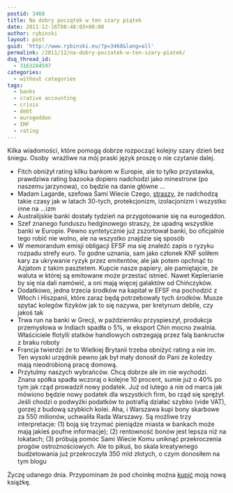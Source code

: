 ```yaml
---
postid: 3468
title: Na dobry początek w ten szary piątek
date: 2011-12-16T08:48:03+00:00
author: rybinski
layout: post
guid: 'http://www.rybinski.eu/?p=3468&lang=all'
permalink: /2011/12/na-dobry-poczatek-w-ten-szary-piatek/
dsq_thread_id:
  - 3163284597
categories:
  - without categories
tags:
  - banks
  - crative accounting
  - crisis
  - debt
  - eurogeddon
  - IMF
  - rating
---
```

Kilka wiadomości, które pomogą dobrze rozpocząć kolejny szary dzień bez śniegu. Osoby  wrażliwe na mój praski język proszę o nie czytanie dalej.

  * Fitch obniżył rating kilku bankom w Europie, ale to tylko przystawka, prawdziwa rating bazooka dopiero nadchodzi jako minestrone (po naszemu jarzynowa), co będzie na danie główne …
  * Madam Lagarde, szefowa Sami Wiecie Czego, [straszy](http://www.ft.com/intl/cms/s/0/169f1364-2746-11e1-864f-00144feabdc0.html), że nadchodzą takie czasy jak w latach 30-tych, protekcjonizm, izolacjonizm i wszystko inne na …izm
  * Australijskie banki dostały tydzień na przygotowanie się na eurogeddon.
  * Szef znanego funduszu hedginowego straszy, że upadną wszystkie banki w Europie. Pewno syntetycznie już zszortował banki, bo oficjalnie tego robić nie wolno, ale na wszystko znajdzie się sposób
  * W memorandum emisji obligacji EFSF ma się znaleźć zapis o ryzyku rozpadu strefy euro. To godne uznania, sam jako członek KNF soliłem kary za ukrywanie ryzyk przez emitentów, ale jak potem opchnąć to Azjatom z takim pasztetem. Kupcie nasze papiery, ale pamiętajcie, że waluta w której są emitowane może przestać istnieć. Nawet Keplerianie by się nia dali namówić, a oni mają więcej galaktów od Chińczyków.
  * Dodatkowo, jedna trzecia środków na kapitał w EFSF ma pochodzić z Włoch i Hiszpanii, które zaraz będą potrzebowały tych środków. Musze spytać kolegów fizyków jak to się nazywa, per kretynum debile, czy jakoś tak
  * Trwa run na banki w Grecji, w październiku przyspieszył, produkcja przemysłowa w Indiach spadła o 5%, w eksport Chin mocno zwalnia. Właściciele flotylli statków handlowych ostrzegają przez falą bankructw z braku roboty
  * Francja twierdzi że to Wielkiej Brytanii trzeba obniżyć rating a nie im. Ten wysoki urzędnik pewno jak był mały donosił do Pani że koledzy mają nieodrobioną pracę domową.
  * Przytulmy naszych wybrańców. Chcą dobrze ale im nie wychodzi. Znana spółka spadła wczoraj o kolejne 10 procent, sumie już o 40% po tym jak rząd prowadził nowy podatek. Już od lutego a nie od marca jak mówiono będzie nowy podatek dla wszystkich firm, bo rząd się sprężył. Jeśli chodzi o podwyżki podatków to potrafią działać szybko (vide VAT), gorzej z budową szybkich kolei. Aha, i Warszawa kupi bony skarbowe za 550 milionów, uchwaliła Rada Warszawy. Są możliwe trzy interpretacje: (1) boją się trzymać pieniądze miasta w bankach może mają jakieś poufne informacje); (2) rentowność bonów jest lepsza niż na lokatach; (3) próbują pomóc Sami Wiecie Komu uniknąć przekroczenia progów ostrożnościowych. Ale to pikuś, bo skala kreatywnego budżetowania już przekroczyła 350 mld złotych, o czym donosiłem na tym blogu

Życzę udanego dnia. Przypominam że pod choinkę można [kupić](http://www.rybinski.eu/?lang=all&page_id=105) moją nową książkę.
